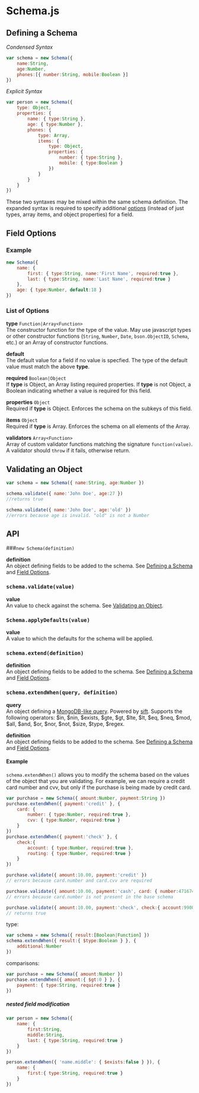 # Schema.js

## <a name="define"></a> Defining a Schema

*Condensed Syntax*

```javascript
var schema = new Schema({
    name:String,
    age:Number,
    phones:[{ number:String, mobile:Boolean }]
})
```

*Explicit Syntax*

```javascript
var person = new Schema({
    type: Object,
    properties: {
        name: { type:String },
        age: { type:Number },
        phones: { 
            type: Array, 
            items: { 
                type: Object, 
                properties: { 
                    number: { type:String }, 
                    mobile: { type:Boolean }
                })
            }
        }
    }
})
```

These two syntaxes may be mixed within the same schema definition.  The expanded syntax is required to specify additional [options](#options) (instead of just types, array items, and object properties) for a field.

## <a name="options"></a> Field Options

### Example

```javascript
new Schema({
    name: {
        first: { type:String, name:'First Name', required:true },
        last: { type:String, name:'Last Name', required:true }
    },
    age: { type:Number, default:18 }
})
```

### List of Options  

**type** `Function|Array<Function>`  
The constructor function for the type of the value.  May use javascript types or other constructor functions (`String`, `Number`, `Date`, `bson.ObjectID`, `Schema`, etc.) or an Array of constructor functions. 

**default**   
The default value for a field if no value is specfied.
The type of the default value must match the above **type**.

**required** `Boolean|Object`  
If **type** is Object, an Array listing required properties.
If **type** is not Object, a Boolean indicating whether a value is required for this field. 

**properties** `Object`  
Required if **type** is Object.  Enforces the schema on the subkeys of this field.

**items** `Object`  
Required if **type** is Array.  Enforces the schema on all elements of the Array.

**validators** `Array<Function>`  
Array of custom validator functions matching the signature `function(value)`. A validator should `throw` if it fails, otherwise return.

## <a name="validate"></a> Validating an Object

```javascript
var schema = new Schema({ name:String, age:Number })

schema.validate({ name:'John Doe', age:27 })
//returns true

schema.validate({ name:'John Doe', age:'old' })
//errors because age is invalid. "old" is not a Number
```

## API

###`new Schema(definition)`

**definition**  
An object defining fields to be added to the schema.  See [Defining a Schema](#define) and [Field Options](#options).

### `schema.validate(value)`

**value**  
An value to check against the schema.  See [Validating an Object](#validate).

### `Schema.applyDefaults(value)`

**value**  
A value to which the defaults for the schema will be applied.

### `schema.extend(definition)`

**definition**  
An object defining fields to be added to the schema.  See [Defining a Schema](#define) and [Field Options](#options).

### `schema.extendWhen(query, definition)`

**query**  
An object defining a [MongoDB-like query](http://docs.mongodb.org/manual/reference/operator/query/).  Powered by [sift](https://github.com/crcn/sift.js). Supports the following operators: $in, $nin, $exists, $gte, $gt, $lte, $lt, $eq, $neq, $mod, $all, $and, $or, $nor, $not, $size, $type, $regex.  

**definition**  
An object defining fields to be added to the schema.  See [Defining a Schema](#define) and [Field Options](#options).

#### Example

`schema.extendWhen()` allows you to modify the schema based on the values of the object that you are validating.  For example, we can require a credit card number and cvv, but only if the purchase is being made by credit card.

```javascript
var purchase = new Schema({ amount:Number, payment:String })
purchase.extendWhen({ payment:'credit' }, { 
    card: { 
        number: { type:Number, required:true },
        cvv: { type:Number, required:true }
    }
})
purchase.extendWhen({ payment:'check' }, { 
    check:{ 
        account: { type:Number, required:true },
        routing: { type:Number, required:true }
    }
})

purchase.validate({ amount:10.00, payment:'credit' })
// errors because card.number and card.cvv are required

purchase.validate({ amount:10.00, payment:'cash', card: { number:4716740357239704 })
// errors because card.number is not present in the base schema

purchase.validate({ amount:10.00, payment:'check', check:{ account:9900000003, routing:321174851 })
// returns true

```

type:
```javascript
var schema = new Schema({ result:[Boolean|Function] })
schema.extendWhen({ result:{ $type:Boolean } }, {
    additional:Number
})
```
comparisons:
```javascript
var purchase = new Schema({ amount:Number })
purchase.extendWhen({ amount:{ $gt:0 } }, {
    payment: { type:String, required:true }
})
```

##### nested field modification
```javascript
var person = new Schema({ 
    name: { 
        first:String, 
        middle:String, 
        last: { type:String, required:true } 
    }
})

person.extendWhen({ 'name.middle': { $exists:false } }), {
    name: { 
        first:{ type:String, required:true }
    }
})
```